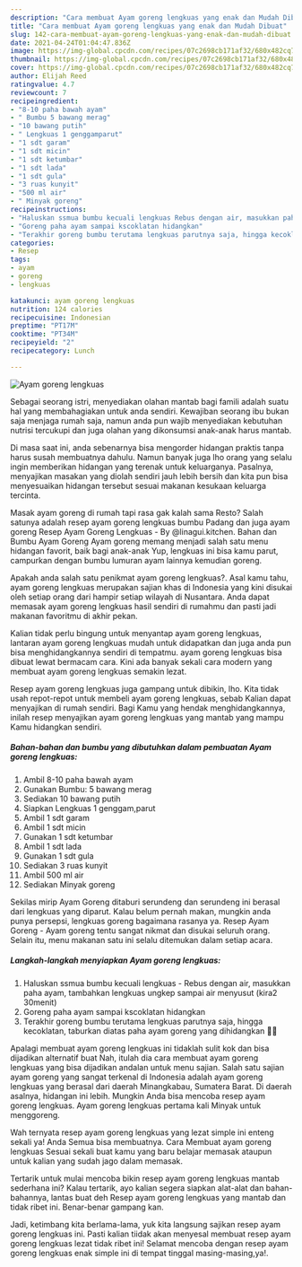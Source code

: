 ```yaml
---
description: "Cara membuat Ayam goreng lengkuas yang enak dan Mudah Dibuat"
title: "Cara membuat Ayam goreng lengkuas yang enak dan Mudah Dibuat"
slug: 142-cara-membuat-ayam-goreng-lengkuas-yang-enak-dan-mudah-dibuat
date: 2021-04-24T01:04:47.836Z
image: https://img-global.cpcdn.com/recipes/07c2698cb171af32/680x482cq70/ayam-goreng-lengkuas-foto-resep-utama.jpg
thumbnail: https://img-global.cpcdn.com/recipes/07c2698cb171af32/680x482cq70/ayam-goreng-lengkuas-foto-resep-utama.jpg
cover: https://img-global.cpcdn.com/recipes/07c2698cb171af32/680x482cq70/ayam-goreng-lengkuas-foto-resep-utama.jpg
author: Elijah Reed
ratingvalue: 4.7
reviewcount: 7
recipeingredient:
- "8-10 paha bawah ayam"
- " Bumbu 5 bawang merag"
- "10 bawang putih"
- " Lengkuas 1 genggamparut"
- "1 sdt garam"
- "1 sdt micin"
- "1 sdt ketumbar"
- "1 sdt lada"
- "1 sdt gula"
- "3 ruas kunyit"
- "500 ml air"
- " Minyak goreng"
recipeinstructions:
- "Haluskan ssmua bumbu kecuali lengkuas Rebus dengan air, masukkan paha ayam, tambahkan lengkuas ungkep sampai air menyusut (kira2 30menit)"
- "Goreng paha ayam sampai kscoklatan hidangkan"
- "Terakhir goreng bumbu terutama lengkuas parutnya saja, hingga kecoklatan, taburkan diatas paha ayam goreng yang dihidangkan 🍗🍗"
categories:
- Resep
tags:
- ayam
- goreng
- lengkuas

katakunci: ayam goreng lengkuas 
nutrition: 124 calories
recipecuisine: Indonesian
preptime: "PT17M"
cooktime: "PT34M"
recipeyield: "2"
recipecategory: Lunch

---
```



![Ayam goreng lengkuas](https://img-global.cpcdn.com/recipes/07c2698cb171af32/680x482cq70/ayam-goreng-lengkuas-foto-resep-utama.jpg)

Sebagai seorang istri, menyediakan olahan mantab bagi famili adalah suatu hal yang membahagiakan untuk anda sendiri. Kewajiban seorang ibu bukan saja menjaga rumah saja, namun anda pun wajib menyediakan kebutuhan nutrisi tercukupi dan juga olahan yang dikonsumsi anak-anak harus mantab.

Di masa  saat ini, anda sebenarnya bisa mengorder hidangan praktis tanpa harus susah membuatnya dahulu. Namun banyak juga lho orang yang selalu ingin memberikan hidangan yang terenak untuk keluarganya. Pasalnya, menyajikan masakan yang diolah sendiri jauh lebih bersih dan kita pun bisa menyesuaikan hidangan tersebut sesuai makanan kesukaan keluarga tercinta. 

Masak ayam goreng di rumah tapi rasa gak kalah sama Resto? Salah satunya adalah resep ayam goreng lengkuas bumbu Padang dan juga ayam goreng Resep Ayam Goreng Lengkuas - By @linagui.kitchen. Bahan dan Bumbu Ayam Goreng  Ayam goreng memang menjadi salah satu menu hidangan favorit, baik bagi anak-anak Yup, lengkuas ini bisa kamu parut, campurkan dengan bumbu lumuran ayam lainnya kemudian goreng.

Apakah anda salah satu penikmat ayam goreng lengkuas?. Asal kamu tahu, ayam goreng lengkuas merupakan sajian khas di Indonesia yang kini disukai oleh setiap orang dari hampir setiap wilayah di Nusantara. Anda dapat memasak ayam goreng lengkuas hasil sendiri di rumahmu dan pasti jadi makanan favoritmu di akhir pekan.

Kalian tidak perlu bingung untuk menyantap ayam goreng lengkuas, lantaran ayam goreng lengkuas mudah untuk didapatkan dan juga anda pun bisa menghidangkannya sendiri di tempatmu. ayam goreng lengkuas bisa dibuat lewat bermacam cara. Kini ada banyak sekali cara modern yang membuat ayam goreng lengkuas semakin lezat.

Resep ayam goreng lengkuas juga gampang untuk dibikin, lho. Kita tidak usah repot-repot untuk membeli ayam goreng lengkuas, sebab Kalian dapat menyajikan di rumah sendiri. Bagi Kamu yang hendak menghidangkannya, inilah resep menyajikan ayam goreng lengkuas yang mantab yang mampu Kamu hidangkan sendiri.

<!--inarticleads1-->

##### Bahan-bahan dan bumbu yang dibutuhkan dalam pembuatan Ayam goreng lengkuas:

1. Ambil 8-10 paha bawah ayam
1. Gunakan  Bumbu: 5 bawang merag
1. Sediakan 10 bawang putih
1. Siapkan  Lengkuas 1 genggam,parut
1. Ambil 1 sdt garam
1. Ambil 1 sdt micin
1. Gunakan 1 sdt ketumbar
1. Ambil 1 sdt lada
1. Gunakan 1 sdt gula
1. Sediakan 3 ruas kunyit
1. Ambil 500 ml air
1. Sediakan  Minyak goreng


Sekilas mirip Ayam Goreng ditaburi serundeng dan serundeng ini berasal dari lengkuas yang diparut. Kalau belum pernah makan, mungkin anda punya persepsi, lengkuas goreng bagaimana rasanya ya. Resep Ayam Goreng - Ayam goreng tentu sangat nikmat dan disukai seluruh orang. Selain itu, menu makanan satu ini selalu ditemukan dalam setiap acara. 

<!--inarticleads2-->

##### Langkah-langkah menyiapkan Ayam goreng lengkuas:

1. Haluskan ssmua bumbu kecuali lengkuas - Rebus dengan air, masukkan paha ayam, tambahkan lengkuas ungkep sampai air menyusut (kira2 30menit)
1. Goreng paha ayam sampai kscoklatan hidangkan
1. Terakhir goreng bumbu terutama lengkuas parutnya saja, hingga kecoklatan, taburkan diatas paha ayam goreng yang dihidangkan 🍗🍗


Apalagi membuat ayam goreng lengkuas ini tidaklah sulit kok dan bisa dijadikan alternatif buat Nah, itulah dia cara membuat ayam goreng lengkuas yang bisa dijadikan andalan untuk menu sajian. Salah satu sajian ayam goreng yang sangat terkenal di Indonesia adalah ayam goreng lengkuas yang berasal dari daerah Minangkabau, Sumatera Barat. Di daerah asalnya, hidangan ini lebih. Mungkin Anda bisa mencoba resep ayam goreng lengkuas. Ayam goreng lengkuas pertama kali Minyak untuk menggoreng. 

Wah ternyata resep ayam goreng lengkuas yang lezat simple ini enteng sekali ya! Anda Semua bisa membuatnya. Cara Membuat ayam goreng lengkuas Sesuai sekali buat kamu yang baru belajar memasak ataupun untuk kalian yang sudah jago dalam memasak.

Tertarik untuk mulai mencoba bikin resep ayam goreng lengkuas mantab sederhana ini? Kalau tertarik, ayo kalian segera siapkan alat-alat dan bahan-bahannya, lantas buat deh Resep ayam goreng lengkuas yang mantab dan tidak ribet ini. Benar-benar gampang kan. 

Jadi, ketimbang kita berlama-lama, yuk kita langsung sajikan resep ayam goreng lengkuas ini. Pasti kalian tiidak akan menyesal membuat resep ayam goreng lengkuas lezat tidak ribet ini! Selamat mencoba dengan resep ayam goreng lengkuas enak simple ini di tempat tinggal masing-masing,ya!.

